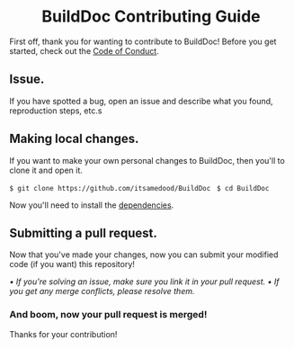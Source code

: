 <p align="center">
	<h1 align="center">BuildDoc Contributing Guide</h1>
</p>

First off, thank you for wanting to contribute to BuildDoc! Before you get started, check out the [Code of Conduct](./CODE_OF_CONDUCT.md).

## Issue.
If you have spotted a bug, open an issue and describe what you found, reproduction steps, etc.s

## Making local changes.
If you want to make your own personal changes to BuildDoc, then you'll to clone it and open it.

`$ git clone https://github.com/itsamedood/BuildDoc `
`$ cd BuildDoc`

Now you'll need to install the [dependencies](./requirements.txt).

## Submitting a pull request.
Now that you've made your changes, now you can submit your modified code (if you want) this repository!

*• If you're solving an issue, make sure you link it in your pull request.*
*• If you get any merge conflicts, please resolve them.*

### **And boom, now your pull request is merged!**
Thanks for your contribution!
